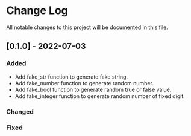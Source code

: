 # Change Log

All notable changes to this project will be documented in this file.

## [0.1.0] - 2022-07-03

### Added

- Add fake_str function to generate fake string.
- Add fake_number function to generate random number.
- Add fake_bool function to generate random true or false value.
- Add fake_integer function to generate random number of fixed digit.

### Changed

### Fixed
